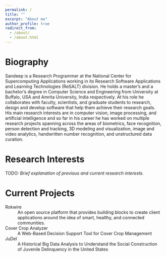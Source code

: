 ```yaml
---
permalink: /
title: ""
excerpt: "About me"
author_profile: true
redirect_from: 
  - /about/
  - /about.html
---
```


Biography
=========
Sandeep is a Research Programmer at the National Center for Supercomputing Applications working in its Research Software Applications and Learning Technologies (ReSALT) division. 
He holds a master’s and a bachelor’s degree in Computer Science and Engineering from University at Buffalo, USA and Amrita University, India respectively. 
At his role he collaborates with faculty, scientists, and graduate students to research, design and develop software that help them achieve their research goals. 
His main research interests are in computer vision, image processing, and artificial intelligence and so far in his career he has worked on multiple research projects spanning across the areas of biometrics, face recognition, person detection and tracking, 3D modeling and visualization, image and video analytics, handwritten number recognition, and unstructured data curation.

Research Interests
==================
TODO:  _Brief explanation of previous and current research interests._

Current Projects
================
<dl>
    <dt>Rokwire</dt>
    <dd>An open source platform that provides building blocks to create client applications around the idea of smart, healthy, and connected communities.</dd>
    <dt>Cover Crop Analyzer</dt>
    <dd>A Web-Based Decision Support Tool for Cover Crop Management</dd>
    <dt>JuDel</dt>
    <dd>A Historical Big Data Analysis to Understand the Social Construction of Juvenile Delinquency in the United States</dd>
</dl>
